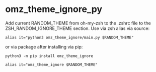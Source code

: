 # omz_theme_ignore_py

Add current RANDOM_THEME from oh-my-zsh to the .zshrc file to the ZSH_RANDOM_IGNORE_THEME section. Use via zsh alias via source:

`alias it="python3 omz_theme_ignore/main.py $RANDOM_THEME"`

or via package after installing via pip:

`python3 -m pip install omz_theme_ignore`

`alias it="omz_theme_ignore $RANDOM_THEME"`
